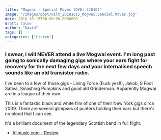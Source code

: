 ```yaml
---
title: "Mogwai - Special Moves [DVD] (2010)"
image: "/images/post/wilt_20181015_Mogwai.Special.Moves.jpg"
date: 2018-10-15T00:00:00.0000000
draft: false
author: "David"
tags: []
categories: ["Listen"]
---
```

### I swear, I will NEVER attend a live Mogwai event. I'm long past going to sonically damaging gigs where your ears fight for recovery for the next few days and your internalised speech sounds like an old transistor radio.

 I've been to a few of those gigs - Living Force (Fuck yes!!), Jakob, 8 Foot Sativa, Smashing Pumpkins and good old Grinderman. Apparently Mogwai are in a league of their own.

 This is a fantastic black and white film of one of their New York gigs circa 2009. There are several glimpses of punters holding their ears but there's no blood that I can see.

 It's a brilliant document of the legendary Scottish band in full flight. 

-  [Allmusic.com - Review](https://www.allmusic.com/album/special-moves-mw0002017738)